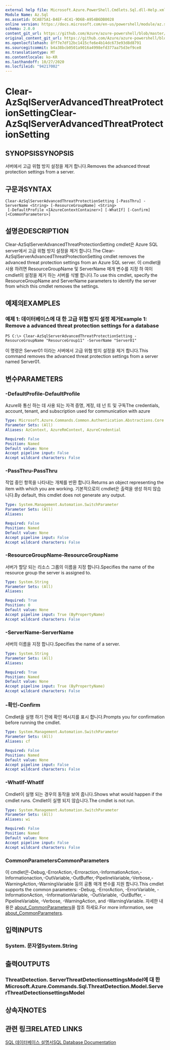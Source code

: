 ```yaml
---
external help file: Microsoft.Azure.PowerShell.Cmdlets.Sql.dll-Help.xml
Module Name: Az.Sql
ms.assetid: DCAB75A1-B4EF-4C41-9D6B-A954B6DB0028
online version: https://docs.microsoft.com/en-us/powershell/module/az.sql/Clear-AzSqlServerAdvancedThreatProtectionSetting
schema: 2.0.0
content_git_url: https://github.com/Azure/azure-powershell/blob/master/src/Sql/Sql/help/Clear-AzSqlServerAdvancedThreatProtectionSetting.md
original_content_git_url: https://github.com/Azure/azure-powershell/blob/master/src/Sql/Sql/help/Clear-AzSqlServerAdvancedThreatProtectionSetting.md
ms.openlocfilehash: 8ff7e7df12bc1415cfe6e4b14dc673e93d8d8791
ms.sourcegitcommit: b4a38bcb0501a9016a4998efd377aa75d3ef9ce8
ms.translationtype: MT
ms.contentlocale: ko-KR
ms.lasthandoff: 10/27/2020
ms.locfileid: "94217002"
---
```

# <span data-ttu-id="9ec4c-101">Clear-AzSqlServerAdvancedThreatProtectionSetting</span><span class="sxs-lookup"><span data-stu-id="9ec4c-101">Clear-AzSqlServerAdvancedThreatProtectionSetting</span></span>

## <span data-ttu-id="9ec4c-102">SYNOPSIS</span><span class="sxs-lookup"><span data-stu-id="9ec4c-102">SYNOPSIS</span></span>
<span data-ttu-id="9ec4c-103">서버에서 고급 위협 방지 설정을 제거 합니다.</span><span class="sxs-lookup"><span data-stu-id="9ec4c-103">Removes the advanced threat protection settings from a server.</span></span>

## <span data-ttu-id="9ec4c-104">구문과</span><span class="sxs-lookup"><span data-stu-id="9ec4c-104">SYNTAX</span></span>

```
Clear-AzSqlServerAdvancedThreatProtectionSetting [-PassThru] -ServerName <String> [-ResourceGroupName] <String>
 [-DefaultProfile <IAzureContextContainer>] [-WhatIf] [-Confirm] [<CommonParameters>]
```

## <span data-ttu-id="9ec4c-105">설명은</span><span class="sxs-lookup"><span data-stu-id="9ec4c-105">DESCRIPTION</span></span>
<span data-ttu-id="9ec4c-106">Clear-AzSqlServerAdvancedThreatProtectionSetting cmdlet은 Azure SQL server에서 고급 위협 방지 설정을 제거 합니다.</span><span class="sxs-lookup"><span data-stu-id="9ec4c-106">The Clear-AzSqlServerAdvancedThreatProtectionSetting cmdlet removes the advanced threat protection settings from an Azure SQL server.</span></span>
<span data-ttu-id="9ec4c-107">이 cmdlet을 사용 하려면 ResourceGroupName 및 ServerName 매개 변수를 지정 하 여이 cmdlet이 설정을 제거 하는 서버를 식별 합니다.</span><span class="sxs-lookup"><span data-stu-id="9ec4c-107">To use this cmdlet, specify the ResourceGroupName and ServerName parameters to identify the server from which this cmdlet removes the settings.</span></span>

## <span data-ttu-id="9ec4c-108">예제의</span><span class="sxs-lookup"><span data-stu-id="9ec4c-108">EXAMPLES</span></span>

### <span data-ttu-id="9ec4c-109">예제 1: 데이터베이스에 대 한 고급 위협 방지 설정 제거</span><span class="sxs-lookup"><span data-stu-id="9ec4c-109">Example 1: Remove a advanced threat protection settings for a database</span></span>
```
PS C:\> Clear-AzSqlServerAdvancedThreatProtectionSetting -ResourceGroupName "ResourceGroup11" -ServerName "Server01"
```

<span data-ttu-id="9ec4c-110">이 명령은 Server01 이라는 서버에서 고급 위협 방지 설정을 제거 합니다.</span><span class="sxs-lookup"><span data-stu-id="9ec4c-110">This command removes the advanced threat protection settings from a server named Server01.</span></span>

## <span data-ttu-id="9ec4c-111">변수</span><span class="sxs-lookup"><span data-stu-id="9ec4c-111">PARAMETERS</span></span>

### <span data-ttu-id="9ec4c-112">-DefaultProfile</span><span class="sxs-lookup"><span data-stu-id="9ec4c-112">-DefaultProfile</span></span>
<span data-ttu-id="9ec4c-113">Azure와 통신 하는 데 사용 되는 자격 증명, 계정, 테 넌 트 및 구독</span><span class="sxs-lookup"><span data-stu-id="9ec4c-113">The credentials, account, tenant, and subscription used for communication with azure</span></span>

```yaml
Type: Microsoft.Azure.Commands.Common.Authentication.Abstractions.Core.IAzureContextContainer
Parameter Sets: (All)
Aliases: AzContext, AzureRmContext, AzureCredential

Required: False
Position: Named
Default value: None
Accept pipeline input: False
Accept wildcard characters: False
```

### <span data-ttu-id="9ec4c-114">-PassThru</span><span class="sxs-lookup"><span data-stu-id="9ec4c-114">-PassThru</span></span>
<span data-ttu-id="9ec4c-115">작업 중인 항목을 나타내는 개체를 반환 합니다.</span><span class="sxs-lookup"><span data-stu-id="9ec4c-115">Returns an object representing the item with which you are working.</span></span>
<span data-ttu-id="9ec4c-116">기본적으로이 cmdlet은 출력을 생성 하지 않습니다.</span><span class="sxs-lookup"><span data-stu-id="9ec4c-116">By default, this cmdlet does not generate any output.</span></span>

```yaml
Type: System.Management.Automation.SwitchParameter
Parameter Sets: (All)
Aliases:

Required: False
Position: Named
Default value: None
Accept pipeline input: False
Accept wildcard characters: False
```

### <span data-ttu-id="9ec4c-117">-ResourceGroupName</span><span class="sxs-lookup"><span data-stu-id="9ec4c-117">-ResourceGroupName</span></span>
<span data-ttu-id="9ec4c-118">서버가 할당 되는 리소스 그룹의 이름을 지정 합니다.</span><span class="sxs-lookup"><span data-stu-id="9ec4c-118">Specifies the name of the resource group the server is assigned to.</span></span>

```yaml
Type: System.String
Parameter Sets: (All)
Aliases:

Required: True
Position: 0
Default value: None
Accept pipeline input: True (ByPropertyName)
Accept wildcard characters: False
```

### <span data-ttu-id="9ec4c-119">-ServerName</span><span class="sxs-lookup"><span data-stu-id="9ec4c-119">-ServerName</span></span>
<span data-ttu-id="9ec4c-120">서버의 이름을 지정 합니다.</span><span class="sxs-lookup"><span data-stu-id="9ec4c-120">Specifies the name of a server.</span></span>

```yaml
Type: System.String
Parameter Sets: (All)
Aliases:

Required: True
Position: Named
Default value: None
Accept pipeline input: True (ByPropertyName)
Accept wildcard characters: False
```

### <span data-ttu-id="9ec4c-121">-확인</span><span class="sxs-lookup"><span data-stu-id="9ec4c-121">-Confirm</span></span>
<span data-ttu-id="9ec4c-122">Cmdlet을 실행 하기 전에 확인 메시지를 표시 합니다.</span><span class="sxs-lookup"><span data-stu-id="9ec4c-122">Prompts you for confirmation before running the cmdlet.</span></span>

```yaml
Type: System.Management.Automation.SwitchParameter
Parameter Sets: (All)
Aliases: cf

Required: False
Position: Named
Default value: None
Accept pipeline input: False
Accept wildcard characters: False
```

### <span data-ttu-id="9ec4c-123">-WhatIf</span><span class="sxs-lookup"><span data-stu-id="9ec4c-123">-WhatIf</span></span>
<span data-ttu-id="9ec4c-124">Cmdlet이 실행 되는 경우의 동작을 보여 줍니다.</span><span class="sxs-lookup"><span data-stu-id="9ec4c-124">Shows what would happen if the cmdlet runs.</span></span>
<span data-ttu-id="9ec4c-125">Cmdlet이 실행 되지 않습니다.</span><span class="sxs-lookup"><span data-stu-id="9ec4c-125">The cmdlet is not run.</span></span>

```yaml
Type: System.Management.Automation.SwitchParameter
Parameter Sets: (All)
Aliases: wi

Required: False
Position: Named
Default value: None
Accept pipeline input: False
Accept wildcard characters: False
```

### <span data-ttu-id="9ec4c-126">CommonParameters</span><span class="sxs-lookup"><span data-stu-id="9ec4c-126">CommonParameters</span></span>
<span data-ttu-id="9ec4c-127">이 cmdlet은-Debug,-ErrorAction,-Erroraction,-InformationAction,-Informationaction,-OutVariable,-OutBuffer,-PipelineVariable,-Verbose,-WarningAction,-WarningVariable 등의 공통 매개 변수를 지원 합니다.</span><span class="sxs-lookup"><span data-stu-id="9ec4c-127">This cmdlet supports the common parameters: -Debug, -ErrorAction, -ErrorVariable, -InformationAction, -InformationVariable, -OutVariable, -OutBuffer, -PipelineVariable, -Verbose, -WarningAction, and -WarningVariable.</span></span> <span data-ttu-id="9ec4c-128">자세한 내용은 [about_CommonParameters](http://go.microsoft.com/fwlink/?LinkID=113216)을 참조 하세요.</span><span class="sxs-lookup"><span data-stu-id="9ec4c-128">For more information, see [about_CommonParameters](http://go.microsoft.com/fwlink/?LinkID=113216).</span></span>

## <span data-ttu-id="9ec4c-129">입력</span><span class="sxs-lookup"><span data-stu-id="9ec4c-129">INPUTS</span></span>

### <span data-ttu-id="9ec4c-130">System. 문자열</span><span class="sxs-lookup"><span data-stu-id="9ec4c-130">System.String</span></span>

## <span data-ttu-id="9ec4c-131">출력</span><span class="sxs-lookup"><span data-stu-id="9ec4c-131">OUTPUTS</span></span>

### <span data-ttu-id="9ec4c-132">ThreatDetection. ServerThreatDetectionsettingsModel에 대 한</span><span class="sxs-lookup"><span data-stu-id="9ec4c-132">Microsoft.Azure.Commands.Sql.ThreatDetection.Model.ServerThreatDetectionsettingsModel</span></span>

## <span data-ttu-id="9ec4c-133">상속자</span><span class="sxs-lookup"><span data-stu-id="9ec4c-133">NOTES</span></span>

## <span data-ttu-id="9ec4c-134">관련 링크</span><span class="sxs-lookup"><span data-stu-id="9ec4c-134">RELATED LINKS</span></span>

[<span data-ttu-id="9ec4c-135">SQL 데이터베이스 설명서</span><span class="sxs-lookup"><span data-stu-id="9ec4c-135">SQL Database Documentation</span></span>](https://docs.microsoft.com/azure/sql-database/)

